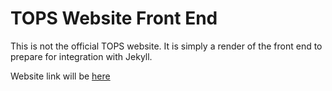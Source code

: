 # TOPS Website Front End

This is not the official TOPS website.  It is simply a render of the front end to prepare for integration with Jekyll.

Website link will be [here](https://bressler1995.github.io/TOPS-Website-Front-End/)